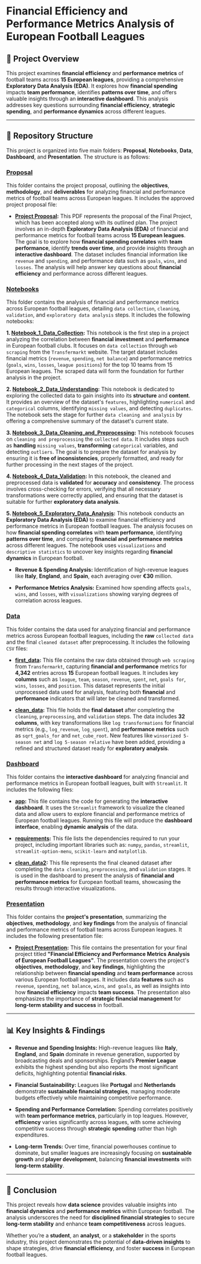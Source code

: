 # Financial Efficiency and Performance Metrics Analysis of European Football Leagues

## 📌 Project Overview

This project examines **financial efficiency** and **performance metrics** of football teams across **15 European leagues**, providing a comprehensive **Exploratory Data Analysis (EDA)**. It explores how **financial spending** impacts **team performance**, identifies **patterns over time**, and offers valuable insights through an **interactive dashboard**. This analysis addresses key questions surrounding **financial efficiency**, **strategic spending**, and **performance dynamics** across different leagues.

________________________________________

## 📂 Repository Structure

This project is organized into five main folders: **Proposal**, **Notebooks**, **Data**, **Dashboard**, and **Presentation**. The structure is as follows:

### [Proposal](https://github.com/Waliid18/Walid-Lahlali-Data-Science-Portfolio/tree/main/Data-Science-Projects/02%20-%20Exploratory-Data-Analysis-EDA-Projects/01%20-%20Financial%20Efficiency%20and%20Performance%20Metrics%20Analysis%20of%20European%20Football%20Leagues/01%20-%20Proposal)

This folder contains the project proposal, outlining the **objectives**, **methodology**, and **deliverables** for analyzing financial and performance metrics of football teams across European leagues. It includes the approved project proposal file:

+ **[Project Proposal](https://github.com/Waliid18/Walid-Lahlali-Data-Science-Portfolio/blob/main/Data-Science-Projects/02%20-%20Exploratory-Data-Analysis-EDA-Projects/01%20-%20Financial%20Efficiency%20and%20Performance%20Metrics%20Analysis%20of%20European%20Football%20Leagues/01%20-%20Proposal/Project%20Proposal.pdf):** This PDF represents the proposal of the Final Project, which has been accepted along with its outlined plan. The project involves an in-depth **Exploratory Data Analysis (EDA)** of financial and performance metrics for football teams across **15 European leagues**. The goal is to explore how **financial spending correlates** with **team performance**, identify **trends over time**, and provide insights through an **interactive dashboard**. The dataset includes financial information like `revenue` and `spending`, and performance data such as `goals`, `wins`, and `losses`. The analysis will help answer key questions about **financial efficiency** and performance across different leagues.

### [Notebooks](https://github.com/Waliid18/Walid-Lahlali-Data-Science-Portfolio/tree/main/Data-Science-Projects/02%20-%20Exploratory-Data-Analysis-EDA-Projects/01%20-%20Financial%20Efficiency%20and%20Performance%20Metrics%20Analysis%20of%20European%20Football%20Leagues/02%20-%20Notebooks)

This folder contains the analysis of financial and performance metrics across European football leagues, detailing `data collection`, `cleaning`, `validation`, and `exploratory data analysis` steps. It includes the following notebooks:

**1. [Notebook_1_Data_Collection](https://github.com/Waliid18/Walid-Lahlali-Data-Science-Portfolio/blob/main/Data-Science-Projects/02%20-%20Exploratory-Data-Analysis-EDA-Projects/01%20-%20Financial%20Efficiency%20and%20Performance%20Metrics%20Analysis%20of%20European%20Football%20Leagues/02%20-%20Notebooks/Notebook_1_Data_Collection.ipynb):** This notebook is the first step in a project analyzing the correlation between **financial investment** and **performance** in European football clubs. It focuses on `data collection` through `web scraping` from the `Transfermarkt` website. The target dataset includes financial metrics (`revenue`, `spending`, `net balance`) and performance metrics (`goals`, `wins`, `losses`, `league positions`) for the top 10 teams from 15 European leagues. The scraped data will form the foundation for further analysis in the project.
           
**2. [Notebook_2_Data_Understanding](https://github.com/Waliid18/Walid-Lahlali-Data-Science-Portfolio/blob/main/Data-Science-Projects/02%20-%20Exploratory-Data-Analysis-EDA-Projects/01%20-%20Financial%20Efficiency%20and%20Performance%20Metrics%20Analysis%20of%20European%20Football%20Leagues/02%20-%20Notebooks/Notebook_2_Data_Understanding.ipynb):** This notebook is dedicated to exploring the collected data to gain insights into its **structure** and **content**. It provides an overview of the dataset's `features`, highlighting `numerical` and `categorical` columns, identifying `missing values`, and detecting `duplicates`. The notebook sets the stage for further `data cleaning and analysis` by offering a comprehensive summary of the dataset's current state.
           
**3. [Notebook_3_Data_Cleaning_and_Preprocessing](https://github.com/Waliid18/Walid-Lahlali-Data-Science-Portfolio/blob/main/Data-Science-Projects/02%20-%20Exploratory-Data-Analysis-EDA-Projects/01%20-%20Financial%20Efficiency%20and%20Performance%20Metrics%20Analysis%20of%20European%20Football%20Leagues/02%20-%20Notebooks/Notebook_3_Data_Cleaning_and_Preprocessing.ipynb):** This notebook focuses on `cleaning and preprocessing` the `collected data`. It includes steps such as **handling** `missing values`, **transforming** `categorical` variables, and detecting `outliers`. The goal is to prepare the dataset for analysis by ensuring it is **free of inconsistencies**, properly formatted, and ready for further processing in the next stages of the project.
           
**4. [Notebook_4_Data_Validation](https://github.com/Waliid18/Walid-Lahlali-Data-Science-Portfolio/blob/main/Data-Science-Projects/02%20-%20Exploratory-Data-Analysis-EDA-Projects/01%20-%20Financial%20Efficiency%20and%20Performance%20Metrics%20Analysis%20of%20European%20Football%20Leagues/02%20-%20Notebooks/Notebook_4_Data_Validation.ipynb):** In this notebook, the cleaned and preprocessed data is **validated** for **accuracy** and **consistency**. The process involves cross-checking for errors, verifying that all necessary transformations were correctly applied, and ensuring that the dataset is suitable for further **exploratory data analysis**.
           
**5. [Notebook_5_Exploratory_Data_Analysis](https://github.com/Waliid18/Walid-Lahlali-Data-Science-Portfolio/blob/main/Data-Science-Projects/02%20-%20Exploratory-Data-Analysis-EDA-Projects/01%20-%20Financial%20Efficiency%20and%20Performance%20Metrics%20Analysis%20of%20European%20Football%20Leagues/02%20-%20Notebooks/Notebook_5_Exploratory_Data_Analysis.ipynb):** This notebook conducts an **Exploratory Data Analysis (EDA)** to examine financial efficiency and performance metrics in European football leagues. The analysis focuses on how **financial spending correlates** with **team performance**, identifying **patterns over time**, and comparing **financial and performance metrics** across different leagues. The notebook uses `visualizations` and `descriptive statistics` to uncover key insights regarding **financial dynamics** in European football.

+ **Revenue & Spending Analysis:** Identification of high-revenue leagues like **Italy**, **England**, and **Spain**, each averaging over **€30** million.

+ **Performance Metrics Analysis:** Examined how spending affects `goals`, `wins`, and `losses`, with `visualizations` showing varying degrees of correlation across leagues.

### [Data](https://github.com/Waliid18/Walid-Lahlali-Data-Science-Portfolio/tree/main/Data-Science-Projects/02%20-%20Exploratory-Data-Analysis-EDA-Projects/01%20-%20Financial%20Efficiency%20and%20Performance%20Metrics%20Analysis%20of%20European%20Football%20Leagues/03%20-%20Data)

This folder contains the data used for analyzing financial and performance metrics across European football leagues, including the **raw** `collected data` and the final `cleaned dataset` after preprocessing. It includes the following `CSV` files:

+ **[first_data](https://github.com/Waliid18/Walid-Lahlali-Data-Science-Portfolio/blob/main/Data-Science-Projects/02%20-%20Exploratory-Data-Analysis-EDA-Projects/01%20-%20Financial%20Efficiency%20and%20Performance%20Metrics%20Analysis%20of%20European%20Football%20Leagues/03%20-%20Data/first_data.csv):** This file contains the raw data obtained through `web scraping` from `Transfermarkt`, capturing **financial and performance** metrics for **4,342** entries across **15** European football leagues. It includes key **columns** such as `league`, `team`, `season`, `revenue`, `spent`, `net`, `goals for`, `wins`, `losses`, and `position`. This dataset represents the initial unprocessed data used for analysis, featuring both **financial** and **performance** indicators that will later be cleaned and transformed.
           
+ **[clean_data](https://github.com/Waliid18/Walid-Lahlali-Data-Science-Portfolio/blob/main/Data-Science-Projects/02%20-%20Exploratory-Data-Analysis-EDA-Projects/01%20-%20Financial%20Efficiency%20and%20Performance%20Metrics%20Analysis%20of%20European%20Football%20Leagues/03%20-%20Data/clean_data.csv):** This file holds the **final dataset** after completing the `cleaning`, `preprocessing`, and `validation` steps. The data includes **32 columns**, with key transformations like `log transformations` for financial metrics (e.g., `log_revenue`, `log_spent`), and **performance metrics** such as `sqrt_goals_for` and `net_cube_root`. New features like `winsorized 5-season net` and `log 5-season relative` have been added, providing a refined and structured dataset ready for **exploratory analysis**.

### [Dashboard](https://github.com/Waliid18/Walid-Lahlali-Data-Science-Portfolio/tree/main/Data-Science-Projects/02%20-%20Exploratory-Data-Analysis-EDA-Projects/01%20-%20Financial%20Efficiency%20and%20Performance%20Metrics%20Analysis%20of%20European%20Football%20Leagues/04%20-%20Dashboard)

This folder contains the **interactive dashboard** for analyzing financial and performance metrics in European football leagues, built with `Streamlit`. It includes the following files:

+ **[app](https://github.com/Waliid18/Walid-Lahlali-Data-Science-Portfolio/blob/main/Data-Science-Projects/02%20-%20Exploratory-Data-Analysis-EDA-Projects/01%20-%20Financial%20Efficiency%20and%20Performance%20Metrics%20Analysis%20of%20European%20Football%20Leagues/04%20-%20Dashboard/app.py):** This file contains the code for generating the **interactive dashboard**. It uses the `Streamlit` framework to visualize the cleaned data and allow users to explore financial and performance metrics of European football leagues. Running this file will produce the **dashboard interface**, enabling **dynamic analysis** of the data.
         
+ **[requirements](https://github.com/Waliid18/Walid-Lahlali-Data-Science-Portfolio/blob/main/Data-Science-Projects/02%20-%20Exploratory-Data-Analysis-EDA-Projects/01%20-%20Financial%20Efficiency%20and%20Performance%20Metrics%20Analysis%20of%20European%20Football%20Leagues/04%20-%20Dashboard/requirements.txt):** This file lists the dependencies required to run your project, including important libraries such as: `numpy`, `pandas`, `streamlit`, `streamlit-option-menu`, `scikit-learn` and `matplotlib`.
           
+ **[clean_data2](https://github.com/Waliid18/Walid-Lahlali-Data-Science-Portfolio/blob/main/Data-Science-Projects/02%20-%20Exploratory-Data-Analysis-EDA-Projects/01%20-%20Financial%20Efficiency%20and%20Performance%20Metrics%20Analysis%20of%20European%20Football%20Leagues/04%20-%20Dashboard/clean_data2.csv):** This file represents the final cleaned dataset after completing the `data cleaning`, `preprocessing`, and `validation` stages. It is used in the dashboard to present the analysis of **financial and performance metrics** for European football teams, showcasing the results through interactive visualizations.  

### [Presentation](https://github.com/Waliid18/Walid-Lahlali-Data-Science-Portfolio/tree/main/Data-Science-Projects/02%20-%20Exploratory-Data-Analysis-EDA-Projects/01%20-%20Financial%20Efficiency%20and%20Performance%20Metrics%20Analysis%20of%20European%20Football%20Leagues/05%20-%20Presentation)

This folder contains the **project's presentation**, summarizing the **objectives**, **methodology**, and **key findings** from the analysis of financial and performance metrics of football teams across European leagues. It includes the following presentation file:

+ **[Project Presentation](https://github.com/Waliid18/Walid-Lahlali-Data-Science-Portfolio/blob/main/Data-Science-Projects/02%20-%20Exploratory-Data-Analysis-EDA-Projects/01%20-%20Financial%20Efficiency%20and%20Performance%20Metrics%20Analysis%20of%20European%20Football%20Leagues/05%20-%20Presentation/Project%20Presentation.pdf):** This file contains the presentation for your final project titled **"Financial Efficiency and Performance Metrics Analysis of European Football Leagues"**. The presentation covers the project's **objectives**, **methodology**, and **key findings**, highlighting the relationship between **financial spending** and **team performance** across various European football leagues. It includes data **features** such as `revenue`, `spending`, `net balance`, `wins`, `and goals`, as well as insights into how **financial efficiency** impacts **team success**. The presentation also emphasizes the importance of **strategic financial management** for **long-term stability and success** in football.

________________________________________

## 📊 Key Insights & Findings

+ **Revenue and Spending Insights:** High-revenue leagues like **Italy**, **England**, and **Spain** dominate in revenue generation, supported by broadcasting deals and sponsorships. England’s **Premier League** exhibits the highest spending but also reports the most significant deficits, highlighting potential **financial risks**.

+ **Financial Sustainability:** Leagues like **Portugal** and **Netherlands** demonstrate **sustainable financial strategies**, managing moderate budgets effectively while maintaining competitive performance.

+ **Spending and Performance Correlation:** Spending correlates positively with **team performance metrics**, particularly in top leagues. However, **efficiency** varies significantly across leagues, with some achieving competitive success through **strategic spending** rather than high expenditures.

+ **Long-term Trends:** Over time, financial powerhouses continue to dominate, but smaller leagues are increasingly focusing on **sustainable growth** and **player development**, balancing **financial investments** with **long-term stability**.

________________________________________

## 🔑 Conclusion

This project reveals how **data science** provides valuable insights into **financial dynamics** and **performance metrics** within European football. The analysis underscores the need for **disciplined financial strategies** to secure **long-term stability** and enhance **team competitiveness** across leagues.

Whether you’re a **student**, an **analyst**, or a **stakeholder** in the sports industry, this project demonstrates the potential of **data-driven insights** to shape strategies, drive **financial efficiency**, and foster **success** in European football leagues.
